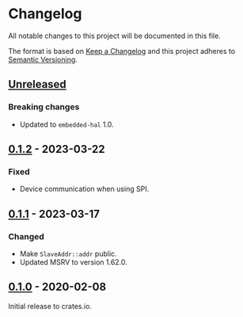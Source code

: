 # Changelog

All notable changes to this project will be documented in this file.

The format is based on [Keep a Changelog](http://keepachangelog.com/en/1.0.0/)
and this project adheres to [Semantic Versioning](http://semver.org/spec/v2.0.0.html).

## [Unreleased]

### Breaking changes
- Updated to `embedded-hal` 1.0.

## [0.1.2] - 2023-03-22

### Fixed
- Device communication when using SPI.

## [0.1.1] - 2023-03-17

### Changed
- Make `SlaveAddr::addr` public.
- Updated MSRV to version 1.62.0.

## [0.1.0] - 2020-02-08

Initial release to crates.io.

[Unreleased]: https://github.com/eldruin/bmi160-rs/compare/v0.1.2...HEAD
[0.1.2]: https://github.com/eldruin/bmi160-rs/compare/v0.1.1...v0.1.2
[0.1.1]: https://github.com/eldruin/bmi160-rs/compare/v0.1.0...v0.1.1
[0.1.0]: https://github.com/eldruin/bmi160-rs/releases/tag/v0.1.0
